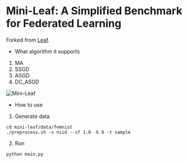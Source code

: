# Mini-Leaf: A Simplified Benchmark for Federated Learning 

Forked from [Leaf](https://github.com/TalwalkarLab/leaf).

- What algorithm it supports

1. MA
2. SSGD
3. ASGD
4. DC_ASGD

![Mini-Leaf](https://i.postimg.cc/x1FLPzTH/screenshot-19.png)

- How to use

1. Generate data

```
cd mini-leaf/data/femnist
./preprocess.sh -s niid --sf 1.0 -k 0 -t sample
```

2. Run

```
python main.py
```
